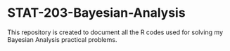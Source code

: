 # STAT-203-Bayesian-Analysis
This repository is created to document all the R codes used for solving my Bayesian Analysis practical problems.
